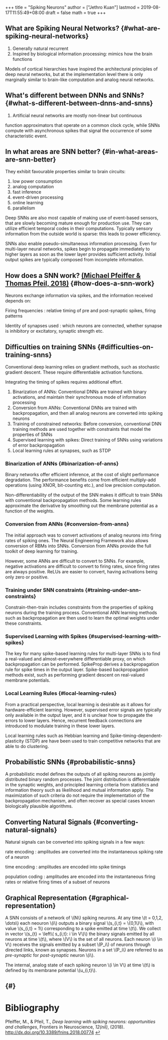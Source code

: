 +++
title = "Spiking Neurons"
author = ["Jethro Kuan"]
lastmod = 2019-08-17T11:55:49+08:00
draft = false
math = true
+++

## What are Spiking Neural Networks? {#what-are-spiking-neural-networks}

1.  Generally natural recurrent
2.  Inspired by biological information processing: mimics how the brain
    functions

Models of cortical hierarchies have inspired the architectural
principles of deep neural networks, but at the implementation level
there is only marginally similar to brain-like computation and analog
neural networks.


## What's different between DNNs and SNNs? {#what-s-different-between-dnns-and-snns}

1.  Artificial neural networks are mostly non-linear but continuous

function approximators that operate on a common clock cycle, while
SNNs compute with asynchronous spikes that signal the occurrence of
some characteristic event.


## In what areas are SNN better? {#in-what-areas-are-snn-better}

They exhibit favourable properties similar to brain circuits:

1.  low power consumption
2.  analog computation
3.  fast inference
4.  event-driven processing
5.  online learning
6.  parallelism

Deep SNNs are also most capable of making use of event-based sensors,
that are slowly becoming mature enough for production use. They can
utilize efficient temporal codes in their computations. Typically
sensory information from the outside world is sparse: this leads to
power efficiency.

SNNs also enable pseudo-simultaneous information processing. Even for
multi-layer neural networks, spikes begin to propagate immediately to
higher layers as soon as the lower layer provides sufficient activity.
Initial output spikes are typically composed from incomplete
information.


## How does a SNN work? <a id="4980de9e86c6598545afbb2a4bdd8cb8" href="#pfeiffer18_deep_learn_with_spikin_neuron" title="Michael Pfeiffer \&amp; Thomas Pfeil, Deep Learning With Spiking Neurons: Opportunities  and Challenges, {Frontiers in Neuroscience}, v(nil), nil (2018).">(Michael Pfeiffer \& Thomas Pfeil, 2018)</a> {#how-does-a-snn-work}

Neurons exchange information via spikes, and the information received
depends on:

Firing frequencies
: relative timing of pre and post-synaptic
    spikes, firing patterns

Identity of synapses used
: which neurons are connected, whether
    synapse is inhibitory or excitatory, synaptic strength etc.


## Difficulties on training SNNs {#difficulties-on-training-snns}

Conventional deep learning relies on gradient methods, such as
stochastic gradient descent. These require differentiable activation
functions.

Integrating the timing of spikes requires additional effort.

1.  Binarization of ANNs: Conventional DNNs are trained with binary
    activations, and maintain their synchronous mode of information processing
2.  Conversion from ANNs: Conventional DNNs are trained with
    backpropagation, and then all analog neurons are converted into
    spiking neurons
3.  Training of constrained networks: Before conversion, conventional
    DNN training methods are used together with constraints that model
    the properties of SNNs
4.  Supervised learning with spikes: Direct training of SNNs using
    variations of error backpropagation
5.  Local learning rules at synapses, such as STDP


### Binarization of ANNs {#binarization-of-anns}

Binary networks offer efficient inference, at the cost of slight
performance degradation. The performance benefits come from efficient
multiply-add operations (using XNOR, bit-counting etc.), and low
precision computation.

Non-differentiability of the output of the SNN makes it difficult to
train SNNs with conventional backpropagation methods. Some learning
rules approximate the derivative by smoothing out the membrane
potential as a function of the weights.


### Conversion from ANNs {#conversion-from-anns}

The initial approach was to convert activations of analog neurons into
firing rates of spiking ones. The Neural Engineering Framework also
allows conversion of RBMs into SNNs. Conversion from ANNs provide the
full toolkit of deep learning for training.

However, some ANNs are difficult to convert to SNNs. For example,
negative activations are difficult to convert to firing rates, since
firing rates are always positive. ReLUs are easier to convert, having
activations being only zero or positive.


### Training under SNN constraints {#training-under-snn-constraints}

Constrain-then-train includes constraints from the properties of
spiking neurons during the training process. Conventional ANN learning
methods such as backpropagation are then used to learn the optimal
weights under these constraints.


### Supervised Learning with Spikes {#supervised-learning-with-spikes}

The key for many spike-based learning rules for multi-layer SNNs is to
find a real-valued and almost-everywhere differentiable proxy, on
which backpropagation can be performed. SpikeProp derives a
backpropagation rule for spike times in the output layer. Spike-based
backpropagation methods exist, such as performing gradient descent on
real-valued membrane potentials.


### Local Learning Rules {#local-learning-rules}

From a practical perspective, local learning is desirable as it allows
for hardware-efficient learning. However, supervised error signals are
typically only available in the output layer, and it is unclear how to
propagate the errors to lower layers. Hence, recurrent feedback
connections are introduced to modulate training in these lower layers.

Local learning rules such as Hebbian learning and
Spike-timing-dependent-plasticity (STDP) are have been used to train
competitive networks that are able to do clustering.


## Probabilistic SNNs {#probabilistic-snns}

A probabilistic model defines the outputs of all spiking neurons as
jointly distributed binary random processes. The joint distribution is
differentiable in the synaptic weights, and principled learning
criteria from statistics and information theory such as likelihood and
mutual information apply. The maximization of such criteria do not
require the implementation of the backpropagation mechanism, and often
recover as special cases known biologically plausible algorithms.


## Converting Natural Signals {#converting-natural-signals}

Natural signals can be converted into spiking signals in a few ways:

rate encoding
: amplitudes are converted into the instantaneous
    spiking rate of a neuron

time encoding
: amplitudes are encoded into spike timings

population coding
: amplitudes are encoded into the instantaneous
    firing rates or relative firing times of a subset of neurons


## Graphical Representation {#graphical-representation}

A SNN consists of a network of \\(N\\) spiking neurons. At any time \\(t =
0,1,2, \dots\\) each neouron \\(i\\) outputs a binary signal \\(s\_{i,t} =
\\{0,1\\}\\), with value \\(s\_{i,t} = 1\\) corresponding to a spike emitted at
time \\(t\\). We collect in vector \\(s\_{t} = \left\\( s\_{i,t}: i \in V\\)\\)
the binary signals emitted by all neurons at time \\(t\\), where \\(V\\) is
the set of all neurons. Each neuron \\(i \in V\\) receives the signals
emitted by a subset \\(P\_i\\) of neurons through directed links, known as
synapses. Neurons in a set \\(P\_i\\) are referred to as _pre-synaptic_ for
_post-synaptic_ neuron \\(i\\).

The internal, analog state of each spiking neuron \\(i \in V\\) at time
\\(t\\) is defined by its membrane potential \\(u\_{i,t}\\).


##  {#}

# Bibliography
<a id="pfeiffer18_deep_learn_with_spikin_neuron"></a>Pfeiffer, M., & Pfeil, T., *Deep learning with spiking neurons: opportunities and challenges*, Frontiers in Neuroscience, *12(nil)*,  (2018).  http://dx.doi.org/10.3389/fnins.2018.00774 [↩](#4980de9e86c6598545afbb2a4bdd8cb8)
